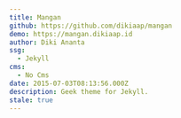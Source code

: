 ```yaml
---
title: Mangan
github: https://github.com/dikiaap/mangan
demo: https://mangan.dikiaap.id
author: Diki Ananta
ssg:
  - Jekyll
cms:
  - No Cms
date: 2015-07-03T08:13:56.000Z
description: Geek theme for Jekyll.
stale: true
---
```

